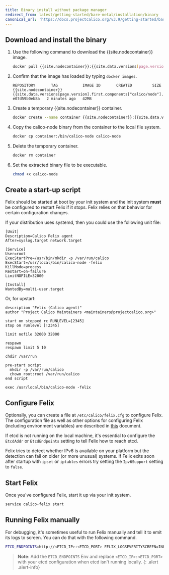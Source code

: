 ```yaml
---
title: Binary install without package manager
redirect_from: latest/getting-started/bare-metal/installation/binary
canonical_url: 'https://docs.projectcalico.org/v3.9/getting-started/bare-metal/installation/binary'
---
```


## Download and install the binary

1. Use the following command to download the {{site.nodecontainer}} image.

   ```bash
   docker pull {{site.nodecontainer}}:{{site.data.versions[page.version].first.components["calico/node"].version}}
   ```

1. Confirm that the image has loaded by typing `docker images`.

   ```
   REPOSITORY       TAG           IMAGE ID       CREATED         SIZE
   {{site.nodecontainer}}      {{site.data.versions[page.version].first.components["calico/node"].version}}        e07d59b0eb8a   2 minutes ago   42MB
   ```

1. Create a temporary {{site.nodecontainer}} container.

   ```bash
   docker create --name container {{site.nodecontainer}}:{{site.data.versions[page.version].first.components["calico/node"].version}}
   ```

1. Copy the calico-node binary from the container to the local file system.

   ```bash
   docker cp container:/bin/calico-node calico-node
   ```

1. Delete the temporary container.

   ```bash
   docker rm container
   ```

1. Set the extracted binary file to be executable.

   ```bash
   chmod +x calico-node
   ```

## Create a start-up script

Felix should be started at boot by your init system and the init system
**must** be configured to restart Felix if it stops. Felix relies on
that behavior for certain configuration changes.

If your distribution uses systemd, then you could use the following unit
file:

    [Unit]
    Description=Calico Felix agent
    After=syslog.target network.target

    [Service]
    User=root
    ExecStartPre=/usr/bin/mkdir -p /var/run/calico
    ExecStart=/usr/local/bin/calico-node -felix
    KillMode=process
    Restart=on-failure
    LimitNOFILE=32000

    [Install]
    WantedBy=multi-user.target

Or, for upstart:

    description "Felix (Calico agent)"
    author "Project Calico Maintainers <maintainers@projectcalico.org>"

    start on stopped rc RUNLEVEL=[2345]
    stop on runlevel [!2345]

    limit nofile 32000 32000

    respawn
    respawn limit 5 10

    chdir /var/run

    pre-start script
      mkdir -p /var/run/calico
      chown root:root /var/run/calico
    end script

    exec /usr/local/bin/calico-node -felix

## Configure Felix

Optionally, you can create a file at `/etc/calico/felix.cfg` to
configure Felix. The configuration file as well as other options for
configuring Felix (including environment variables) are described in
[this]({{site.baseurl}}/{{page.version}}/reference/felix/configuration) document.

If etcd is not running on the local machine, it's essential to configure
the `EtcdAddr` or `EtcdEndpoints` setting to tell Felix how to reach
etcd.

Felix tries to detect whether IPv6 is available on your platform but
the detection can fail on older (or more unusual) systems.  If Felix
exits soon after startup with `ipset` or `iptables` errors try
setting the `Ipv6Support` setting to `false`.

## Start Felix

Once you've configured Felix, start it up via your init system.

```bash
service calico-felix start
```

## Running Felix manually

For debugging, it's sometimes useful to run Felix manually and tell it
to emit its logs to screen. You can do that with the following command.

```bash
ETCD_ENDPOINTS=http://<ETCD_IP>:<ETCD_PORT> FELIX_LOGSEVERITYSCREEN=INFO /usr/local/bin/calico-node -felix
```
> **Note**: Add the `ETCD_ENDPOINTS` Env and replace `<ETCD_IP>:<ETCD_PORT>` with your etcd configuration when etcd isn't running locally. 
{: .alert .alert-info}
